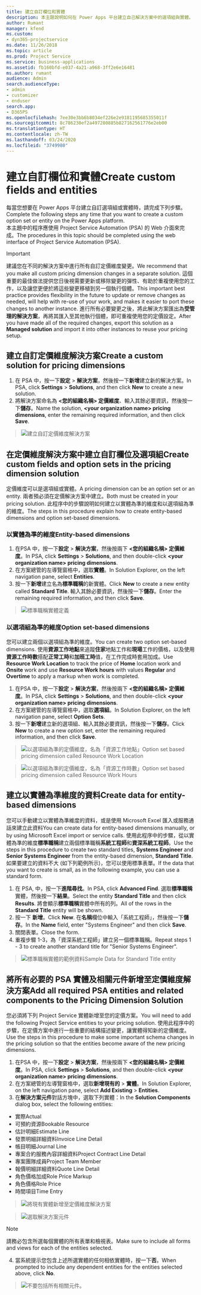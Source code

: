 ```yaml
---
title: 建立自訂欄位和實體
description: 本主題說明如何在 Power Apps 平台建立自己解決方案中的選項組與實體。
author: Rumant
manager: kfend
ms.custom:
- dyn365-projectservice
ms.date: 11/26/2018
ms.topic: article
ms.prod: Project Service
ms.service: business-applications
ms.assetid: fb160bfd-e037-4a21-a968-3ff2e6e16481
ms.author: rumant
audience: Admin
search.audienceType:
- admin
- customizer
- enduser
search.app:
- D365PS
ms.openlocfilehash: 7ee30e3bb6b8034ef226e2e9181195685355011f
ms.sourcegitcommit: 8c786230ef2a497280885b827162561776e2eb00
ms.translationtype: HT
ms.contentlocale: zh-TW
ms.lasthandoff: 03/24/2020
ms.locfileid: "3749980"
---
```

# <a name="create-custom-fields-and-entities"></a><span data-ttu-id="7e86b-103">建立自訂欄位和實體</span><span class="sxs-lookup"><span data-stu-id="7e86b-103">Create custom fields and entities</span></span> 

<span data-ttu-id="7e86b-104">每當您想要在 Power Apps 平台建立自訂選項組或實體時，請完成下列步驟。</span><span class="sxs-lookup"><span data-stu-id="7e86b-104">Complete the following steps any time that you want to create a custom option set or entity on the Power Apps platform.</span></span>  
<span data-ttu-id="7e86b-105">本主題中的程序應使用 Project Service Automation (PSA) 的 Web 介面來完成。</span><span class="sxs-lookup"><span data-stu-id="7e86b-105">The procedures in this topic should be completed using the web interface of Project Service Automation (PSA).</span></span>

> [!IMPORTANT]
> <span data-ttu-id="7e86b-106">建議您在不同的解決方案中進行所有自訂定價維度變更。</span><span class="sxs-lookup"><span data-stu-id="7e86b-106">We recommend that you make all custom pricing dimension changes in a separate solution.</span></span> <span data-ttu-id="7e86b-107">這個重要的最佳做法提供您日後視需要更新或移除變更的彈性、有助於重複使用您的工作，以及讓您更便於將這些變更移植到另一個執行個體。</span><span class="sxs-lookup"><span data-stu-id="7e86b-107">This important best practice provides flexibility in the future to update or remove changes as needed, will help with re-use of your work, and makes it easier to port these changes to another instance.</span></span> <span data-ttu-id="7e86b-108">進行所有必要變更之後，將此解決方案匯出為**受管理的解決方案**，再將其匯入至其他執行個體，即可重複使用您的定價設定。</span><span class="sxs-lookup"><span data-stu-id="7e86b-108">After you have made all of the required changes, export this solution as a **Managed solution** and import it into other instances to reuse your pricing setup.</span></span>


## <a name="create-a-custom-solution-for-pricing-dimensions"></a><span data-ttu-id="7e86b-109">建立自訂定價維度解決方案</span><span class="sxs-lookup"><span data-stu-id="7e86b-109">Create a custom solution for pricing dimensions</span></span>
1. <span data-ttu-id="7e86b-110">在 PSA 中，按一下**設定** > **解決方案**，然後按一下**新增**建立新的解決方案。</span><span class="sxs-lookup"><span data-stu-id="7e86b-110">In PSA, click **Settings** > **Solutions**, and then click **New** to create a new solution.</span></span> 
2. <span data-ttu-id="7e86b-111">將解決方案命名為 **\<您的組織名稱> 定價維度**、輸入其餘必要資訊，然後按一下**儲存**。</span><span class="sxs-lookup"><span data-stu-id="7e86b-111">Name the solution, **\<your organization name> pricing dimensions**, enter the remaining required information, and then click **Save**.</span></span>

> ![建立自訂定價維度解決方案](media/Creation-of-custom-pricing-dimension-solution.PNG)
  
## <a name="create-custom-fields-and-option-sets-in-the-pricing-dimension-solution"></a><span data-ttu-id="7e86b-113">在定價維度解決方案中建立自訂欄位及選項組</span><span class="sxs-lookup"><span data-stu-id="7e86b-113">Create custom fields and option sets in the pricing dimension solution</span></span>

<span data-ttu-id="7e86b-114">定價維度可以是選項組或實體。</span><span class="sxs-lookup"><span data-stu-id="7e86b-114">A pricing dimension can be an option set or an entity.</span></span> <span data-ttu-id="7e86b-115">兩者預必須在定價解決方案中建立。</span><span class="sxs-lookup"><span data-stu-id="7e86b-115">Both must be created in your pricing solution.</span></span> <span data-ttu-id="7e86b-116">此程序中的步驟說明如何建立以實體為準的維度和以選項組為準的維度。</span><span class="sxs-lookup"><span data-stu-id="7e86b-116">The steps in this procedure explain how to create entity-based dimensions and option set-based dimensions.</span></span>

### <a name="entity-based-dimensions"></a><span data-ttu-id="7e86b-117">以實體為準的維度</span><span class="sxs-lookup"><span data-stu-id="7e86b-117">Entity-based dimensions</span></span>

1. <span data-ttu-id="7e86b-118">在PSA 中，按一下**設定** > **解決方案**，然後按兩下 **\<您的組織名稱> 定價維度**。</span><span class="sxs-lookup"><span data-stu-id="7e86b-118">In PSA, click **Settings** > **Solutions**, and then double-click **\<your organization name> pricing dimensions**.</span></span>
2. <span data-ttu-id="7e86b-119">在方案總管的左導覽窗格中，選取**實體**。</span><span class="sxs-lookup"><span data-stu-id="7e86b-119">In Solution Explorer, on the left navigation pane, select **Entities**.</span></span>
3. <span data-ttu-id="7e86b-120">按一下**新增**建立名為**標準職稱**的新實體。</span><span class="sxs-lookup"><span data-stu-id="7e86b-120">Click **New** to create a new entity called **Standard Title**.</span></span> <span data-ttu-id="7e86b-121">輸入其餘必要資訊，然後按一下**儲存**。</span><span class="sxs-lookup"><span data-stu-id="7e86b-121">Enter the remaining required information, and then click **Save**.</span></span>

> ![標準職稱實體定義](media/Standard-Title-entity-definition.png)


### <a name="option-set-based-dimensions"></a><span data-ttu-id="7e86b-123">以選項組為準的維度</span><span class="sxs-lookup"><span data-stu-id="7e86b-123">Option set-based dimensions</span></span> 
<span data-ttu-id="7e86b-124">您可以建立兩個以選項組為準的維度。</span><span class="sxs-lookup"><span data-stu-id="7e86b-124">You can create two option set-based dimensions.</span></span> <span data-ttu-id="7e86b-125">使用**資源工作地點**來追蹤**住家**地點工作和**現場**工作的價格，以及使用**資源工作時數**搭配**正常工時**和**加班工時**值，在工作完成時套用加成。</span><span class="sxs-lookup"><span data-stu-id="7e86b-125">Use **Resource Work Location** to track the price of **Home** location work and **Onsite** work and use **Resource Work hours** with values **Regular** and **Overtime** to apply a markup when work is completed.</span></span>


1. <span data-ttu-id="7e86b-126">在PSA 中，按一下**設定** > **解決方案**，然後按兩下 **\<您的組織名稱> 定價維度**。</span><span class="sxs-lookup"><span data-stu-id="7e86b-126">In PSA, click **Settings** > **Solutions**, and then double-click  **\<your organization name> pricing dimensions**.</span></span> 
2. <span data-ttu-id="7e86b-127">在方案總管的左導覽窗格中，選取**選項組**。</span><span class="sxs-lookup"><span data-stu-id="7e86b-127">In Solution Explorer, on the left navigation pane, select  **Option Sets**.</span></span> 
3. <span data-ttu-id="7e86b-128">按一下**新增**建立新的選項組、輸入其餘必要資訊，然後按一下**儲存**。</span><span class="sxs-lookup"><span data-stu-id="7e86b-128">Click **New** to create a new option set, enter the remaining required information, and then click **Save**.</span></span>

> ![<span data-ttu-id="7e86b-129">以選項組為準的定價維度，名為「資源工作地點」</span><span class="sxs-lookup"><span data-stu-id="7e86b-129">Option set based pricing dimension called Resource Work Location</span></span> ](media/Option-set-PD-called-Resource-Work-Location.png)

> ![<span data-ttu-id="7e86b-130">以選項組為準的定價維度，名為「資源工作時數」</span><span class="sxs-lookup"><span data-stu-id="7e86b-130">Option set based pricing dimension called Resource Work Hours</span></span> ](media/Option-set-PD-called-Resource-Work-Hours.PNG)


## <a name="create-data-for-entity-based-dimensions"></a><span data-ttu-id="7e86b-131">建立以實體為準維度的資料</span><span class="sxs-lookup"><span data-stu-id="7e86b-131">Create data for entity-based dimensions</span></span>

<span data-ttu-id="7e86b-132">您可以手動建立以實體為準維度的資料，或是使用 Microsoft Excel 匯入或服務通話來建立此資料</span><span class="sxs-lookup"><span data-stu-id="7e86b-132">You can create data for entity-based dimensions manually, or by using Microsoft Excel import or service calls.</span></span> <span data-ttu-id="7e86b-133">使用此程序中的步驟，從以實體為準的維度**標準職稱**建立兩個標準職稱**系統工程師**和**資深系統工程師**。</span><span class="sxs-lookup"><span data-stu-id="7e86b-133">Use the steps in this procedure to create two standard titles, **Systems Engineer** and **Senior Systems Engineer** from the entity-based dimension, **Standard Title**.</span></span> <span data-ttu-id="7e86b-134">如果要建立的資料不大 (如下列範例所示)，您可以使用標準表單。</span><span class="sxs-lookup"><span data-stu-id="7e86b-134">If the data that you want to create is small, as in the following example, you can use a standard form.</span></span>

1. <span data-ttu-id="7e86b-135">在 PSA, 中，按一下**進階尋找**。</span><span class="sxs-lookup"><span data-stu-id="7e86b-135">In PSA, click **Advanced Find**.</span></span> <span data-ttu-id="7e86b-136">選取**標準職稱**實體，然後按一下**結果**。</span><span class="sxs-lookup"><span data-stu-id="7e86b-136">Select the entity **Standard Title** and then click **Results**.</span></span> <span data-ttu-id="7e86b-137">將會顯示**標準職稱**實體中所有的列。</span><span class="sxs-lookup"><span data-stu-id="7e86b-137">All of the rows in the **Standard Title** entity will be shown.</span></span>
2. <span data-ttu-id="7e86b-138">按一下 **新增**。</span><span class="sxs-lookup"><span data-stu-id="7e86b-138">Click **New**.</span></span> <span data-ttu-id="7e86b-139">在**名稱**欄位中輸入「系統工程師」，然後按一下**儲存**。</span><span class="sxs-lookup"><span data-stu-id="7e86b-139">In the **Name** field, enter "Systems Engineer" and then click **Save**.</span></span>
3. <span data-ttu-id="7e86b-140">關閉表單。</span><span class="sxs-lookup"><span data-stu-id="7e86b-140">Close the form.</span></span> 
4. <span data-ttu-id="7e86b-141">重複步驟 1-3，為「資深系統工程師」建立另一個標準職稱。</span><span class="sxs-lookup"><span data-stu-id="7e86b-141">Repeat steps 1 - 3 to create another standard title for "Senior Systems Engineer".</span></span>

> ![<span data-ttu-id="7e86b-142">標準職稱實體的範例資料</span><span class="sxs-lookup"><span data-stu-id="7e86b-142">Sample Data for Standard Title entity</span></span> ](media/ST-data.png)

## <a name="add-all-required-psa-entities-and-related-components-to-the-pricing-dimension-solution"></a><span data-ttu-id="7e86b-143">將所有必要的 PSA 實體及相關元件新增至定價維度解決方案</span><span class="sxs-lookup"><span data-stu-id="7e86b-143">Add all required PSA entities and related components to the Pricing Dimension Solution</span></span>
<span data-ttu-id="7e86b-144">您必須將下列 Project Service 實體新增至您的定價方案。</span><span class="sxs-lookup"><span data-stu-id="7e86b-144">You will need to add the following Project Service entities to your pricing solution.</span></span> <span data-ttu-id="7e86b-145">使用此程序中的步驟，在定價方案中進行一些重要的結構描述變更，讓實體得知新的定價維度。</span><span class="sxs-lookup"><span data-stu-id="7e86b-145">Use the steps in this procedure to make some important schema changes in the pricing solution so that the entities become aware of the new pricing dimensions.</span></span>

1. <span data-ttu-id="7e86b-146">在PSA 中，按一下**設定** > **解決方案**，然後按兩下 **\<您的組織名稱> 定價維度**。</span><span class="sxs-lookup"><span data-stu-id="7e86b-146">In PSA, click **Settings** > **Solutions**, and then double-click **\<your organization name> pricing dimensions**.</span></span> 
2. <span data-ttu-id="7e86b-147">在方案總管的左導覽窗格中，選取**新增現有的** >  **實體**。</span><span class="sxs-lookup"><span data-stu-id="7e86b-147">In Solution Explorer, on the left navigation pane, select **Add Existing** > **Entities**.</span></span>
3. <span data-ttu-id="7e86b-148">在**解決方案元件**對話方塊中，選取下列實體：</span><span class="sxs-lookup"><span data-stu-id="7e86b-148">In the **Solution Components** dialog box, select the following entities:</span></span>

- <span data-ttu-id="7e86b-149">實際</span><span class="sxs-lookup"><span data-stu-id="7e86b-149">Actual</span></span>
- <span data-ttu-id="7e86b-150">可預約資源</span><span class="sxs-lookup"><span data-stu-id="7e86b-150">Bookable Resource</span></span>
- <span data-ttu-id="7e86b-151">估計明細</span><span class="sxs-lookup"><span data-stu-id="7e86b-151">Estimate Line</span></span>
- <span data-ttu-id="7e86b-152">發票明細詳細資料</span><span class="sxs-lookup"><span data-stu-id="7e86b-152">Invoice Line Detail</span></span>
- <span data-ttu-id="7e86b-153">帳目明細</span><span class="sxs-lookup"><span data-stu-id="7e86b-153">Journal Line</span></span>
- <span data-ttu-id="7e86b-154">專案合約服務內容詳細資料</span><span class="sxs-lookup"><span data-stu-id="7e86b-154">Project Contract Line Detail</span></span>
- <span data-ttu-id="7e86b-155">專案團隊成員</span><span class="sxs-lookup"><span data-stu-id="7e86b-155">Project Team Member</span></span>
- <span data-ttu-id="7e86b-156">報價明細詳細資料</span><span class="sxs-lookup"><span data-stu-id="7e86b-156">Quote Line Detail</span></span>
- <span data-ttu-id="7e86b-157">角色價格加成</span><span class="sxs-lookup"><span data-stu-id="7e86b-157">Role Price Markup</span></span>
- <span data-ttu-id="7e86b-158">角色價格</span><span class="sxs-lookup"><span data-stu-id="7e86b-158">Role Price</span></span> 
- <span data-ttu-id="7e86b-159">時間項目</span><span class="sxs-lookup"><span data-stu-id="7e86b-159">Time Entry</span></span> 

> ![將現有實體新增至定價維度解決方案](media/Existing-entities-to-PD-solution.png)

> ![選取解決方案元件](media/Dimension-Components.png)

> [!NOTE]
> <span data-ttu-id="7e86b-162">請務必包含所選每個實體的所有表單和檢視表。</span><span class="sxs-lookup"><span data-stu-id="7e86b-162">Make sure to include all forms and views for each of the entities selected.</span></span>

4. <span data-ttu-id="7e86b-163">當系統提示您包含上述所選實體的任何相依實體時，按一下**否**。</span><span class="sxs-lookup"><span data-stu-id="7e86b-163">When prompted to include any dependent entities for the entities selected above, click **No**.</span></span>

> ![不要包括所有相關元件。](media/Do-not-include-required.png)


